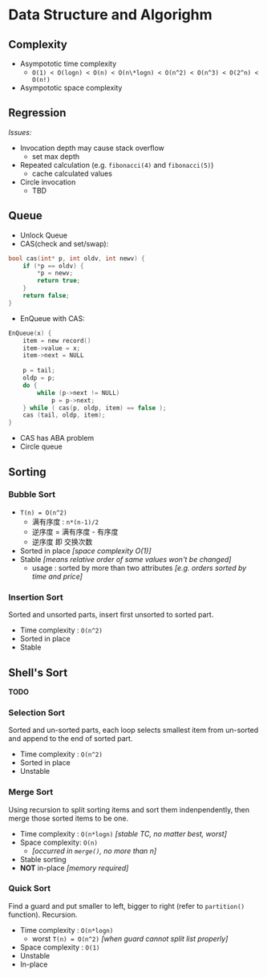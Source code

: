 Data Structure and Algorighm
====

Complexity
---
* Asympototic time complexity
  * `O(1) < O(logn) < O(n) < O(n\*logn) < O(n^2) < O(n^3) < O(2^n) < O(n!)`
* Asympototic space complexity

Regression
----
*Issues:*
* Invocation depth may cause stack overflow
  * set max depth
* Repeated calculation (e.g. `fibonacci(4)` and `fibonacci(5)`)
  * cache calculated values
* Circle invocation
  * TBD

Queue
---
* Unlock Queue
* CAS(check and set/swap):
```C
bool cas(int* p, int oldv, int newv) {
    if (*p == oldv) {
        *p = newv;
        return true;
    }
    return false;
}
```
* EnQueue with CAS:
```C
EnQueue(x) {
    item = new record()
    item->value = x;
    item->next = NULL
  
    p = tail;
    oldp = p;
    do {
        while (p->next != NULL)
            p = p->next;
    } while ( cas(p, oldp, item) == false );
    cas (tail, oldp, item);
}
```

* CAS has ABA problem
* Circle queue

Sorting
---

### Bubble Sort
* `T(n) = O(n^2)`
  * 满有序度 : `n*(n-1)/2`
  * 逆序度 = 满有序度 - 有序度
  * 逆序度 即 交换次数
* Sorted in place _[space complexity O(1)]_
* Stable _[means relative order of same values won't be changed]_
  * usage : sorted by more than two attributes _[e.g. orders sorted by time and price]_

### Insertion Sort
Sorted and unsorted parts, insert first unsorted to sorted part.
* Time complexity : `O(n^2)`
* Sorted in place 
* Stable

## Shell's Sort
**TODO**

### Selection Sort
Sorted and un-sorted parts, each loop selects smallest item from un-sorted and append to the end of sorted part.
* Time complexity : `O(n^2)`
* Sorted in place
* Unstable

### Merge Sort
Using recursion to split sorting items and sort them indenpendently, then merge those sorted items to be one.
* Time complexity : `O(n*logn)` _[stable TC, no matter best, worst]_
* Space complexity: `O(n)` 
  * _[occurred in `merge()`, no more than n]_
* Stable sorting
* **NOT** in-place _[memory required]_

### Quick Sort
Find a guard and put smaller to left, bigger to right (refer to `partition()` function). Recursion.
* Time complexity : `O(n*logn)`
  * worst `T(n) = O(n^2)` _[when guard cannot split list properly]_
* Space complexity : `O(1)`
* Unstable
* In-place


























